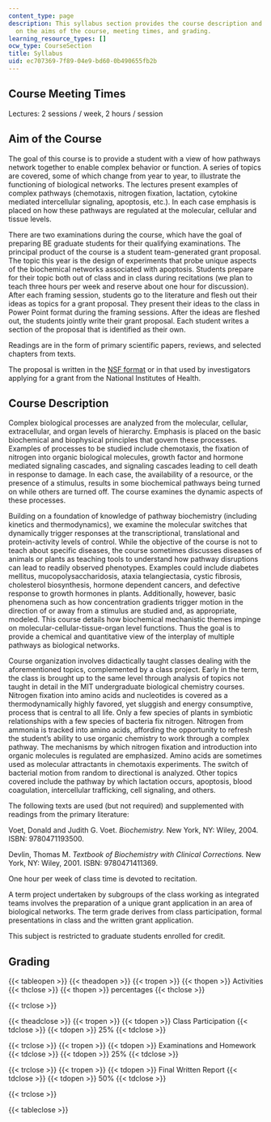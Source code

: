 ```yaml
---
content_type: page
description: This syllabus section provides the course description and information
  on the aims of the course, meeting times, and grading.
learning_resource_types: []
ocw_type: CourseSection
title: Syllabus
uid: ec707369-7f89-04e9-bd60-0b490655fb2b
---
```


Course Meeting Times
--------------------

Lectures: 2 sessions / week, 2 hours / session

Aim of the Course
-----------------

The goal of this course is to provide a student with a view of how pathways network together to enable complex behavior or function. A series of topics are covered, some of which change from year to year, to illustrate the functioning of biological networks. The lectures present examples of complex pathways (chemotaxis, nitrogen fixation, lactation, cytokine mediated intercellular signaling, apoptosis, etc.). In each case emphasis is placed on how these pathways are regulated at the molecular, cellular and tissue levels.

There are two examinations during the course, which have the goal of preparing BE graduate students for their qualifying examinations. The principal product of the course is a student team-generated grant proposal. The topic this year is the design of experiments that probe unique aspects of the biochemical networks associated with apoptosis. Students prepare for their topic both out of class and in class during recitations (we plan to teach three hours per week and reserve about one hour for discussion). After each framing session, students go to the literature and flesh out their ideas as topics for a grant proposal. They present their ideas to the class in Power Point format during the framing sessions. After the ideas are fleshed out, the students jointly write their grant proposal. Each student writes a section of the proposal that is identified as their own.

Readings are in the form of primary scientific papers, reviews, and selected chapters from texts.

The proposal is written in the [NSF format](http://www.nsf.gov/pubs/2004/nsf042/start.htm) or in that used by investigators applying for a grant from the National Institutes of Health.

Course Description
------------------

Complex biological processes are analyzed from the molecular, cellular, extracellular, and organ levels of hierarchy. Emphasis is placed on the basic biochemical and biophysical principles that govern these processes. Examples of processes to be studied include chemotaxis, the fixation of nitrogen into organic biological molecules, growth factor and hormone mediated signaling cascades, and signaling cascades leading to cell death in response to damage. In each case, the availability of a resource, or the presence of a stimulus, results in some biochemical pathways being turned on while others are turned off. The course examines the dynamic aspects of these processes.

Building on a foundation of knowledge of pathway biochemistry (including kinetics and thermodynamics), we examine the molecular switches that dynamically trigger responses at the transcriptional, translational and protein-activity levels of control. While the objective of the course is not to teach about specific diseases, the course sometimes discusses diseases of animals or plants as teaching tools to understand how pathway disruptions can lead to readily observed phenotypes. Examples could include diabetes mellitus, mucopolysaccharidosis, ataxia telangiectasia, cystic fibrosis, cholesterol biosynthesis, hormone dependent cancers, and defective response to growth hormones in plants. Additionally, however, basic phenomena such as how concentration gradients trigger motion in the direction of or away from a stimulus are studied and, as appropriate, modeled. This course details how biochemical mechanistic themes impinge on molecular-cellular-tissue-organ level functions. Thus the goal is to provide a chemical and quantitative view of the interplay of multiple pathways as biological networks.

Course organization involves didactically taught classes dealing with the aforementioned topics, complemented by a class project. Early in the term, the class is brought up to the same level through analysis of topics not taught in detail in the MIT undergraduate biological chemistry courses. Nitrogen fixation into amino acids and nucleotides is covered as a thermodynamically highly favored, yet sluggish and energy consumptive, process that is central to all life. Only a few species of plants in symbiotic relationships with a few species of bacteria fix nitrogen. Nitrogen from ammonia is tracked into amino acids, affording the opportunity to refresh the student’s ability to use organic chemistry to work through a complex pathway. The mechanisms by which nitrogen fixation and introduction into organic molecules is regulated are emphasized. Amino acids are sometimes used as molecular attractants in chemotaxis experiments. The switch of bacterial motion from random to directional is analyzed. Other topics covered include the pathway by which lactation occurs, apoptosis, blood coagulation, intercellular trafficking, cell signaling, and others.

The following texts are used (but not required) and supplemented with readings from the primary literature:

Voet, Donald and Judith G. Voet. _Biochemistry._ New York, NY: Wiley, 2004. ISBN: 9780471193500.

Devlin, Thomas M. _Textbook of Biochemistry with Clinical Corrections._ New York, NY: Wiley, 2001. ISBN: 9780471411369.

One hour per week of class time is devoted to recitation.

A term project undertaken by subgroups of the class working as integrated teams involves the preparation of a unique grant application in an area of biological networks. The term grade derives from class participation, formal presentations in class and the written grant application.

This subject is restricted to graduate students enrolled for credit.

Grading
-------

{{< tableopen >}}
{{< theadopen >}}
{{< tropen >}}
{{< thopen >}}
Activities
{{< thclose >}}
{{< thopen >}}
percentages
{{< thclose >}}

{{< trclose >}}

{{< theadclose >}}
{{< tropen >}}
{{< tdopen >}}
Class Participation
{{< tdclose >}}
{{< tdopen >}}
25%
{{< tdclose >}}

{{< trclose >}}
{{< tropen >}}
{{< tdopen >}}
Examinations and Homework
{{< tdclose >}}
{{< tdopen >}}
25%
{{< tdclose >}}

{{< trclose >}}
{{< tropen >}}
{{< tdopen >}}
Final Written Report
{{< tdclose >}}
{{< tdopen >}}
50%
{{< tdclose >}}

{{< trclose >}}

{{< tableclose >}}